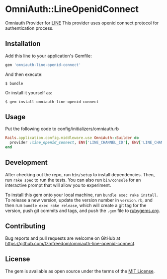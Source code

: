 # OmniAuth::LineOpenidConnect

Omniauth Provider for [LINE](https://line.me/)
This provider uses openid connect protocol for authentication process.

## Installation

Add this line to your application's Gemfile:

```ruby
gem 'omniauth-line-openid-connect'
```

And then execute:

    $ bundle

Or install it yourself as:

    $ gem install omniauth-line-openid-connect

## Usage

Put the following code to config/initializers/omniauth.rb

```ruby
Rails.application.config.middleware.use OmniAuth::Builder do
  provider :line_openid_connect, ENV['LINE_CHANNEL_ID'], ENV['LINE_CHANNEL_SECRET']
end
```

## Development

After checking out the repo, run `bin/setup` to install dependencies. Then, run `rake spec` to run the tests. You can also run `bin/console` for an interactive prompt that will allow you to experiment.

To install this gem onto your local machine, run `bundle exec rake install`. To release a new version, update the version number in `version.rb`, and then run `bundle exec rake release`, which will create a git tag for the version, push git commits and tags, and push the `.gem` file to [rubygems.org](https://rubygems.org).

## Contributing

Bug reports and pull requests are welcome on GitHub at https://github.com/tzmfreedom/omniauth-line-openid-connect.

## License

The gem is available as open source under the terms of the [MIT License](https://opensource.org/licenses/MIT).
